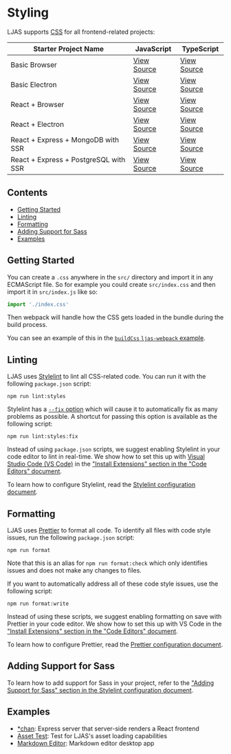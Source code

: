 # Styling

LJAS supports [CSS](https://w3.org/Style/CSS/Overview.en.html) for all frontend-related projects:

| Starter Project Name                  | JavaScript                                                                                                     | TypeScript                                                                                                        |
| ------------------------------------- | -------------------------------------------------------------------------------------------------------------- | ----------------------------------------------------------------------------------------------------------------- |
| Basic Browser                         | [View Source](https://github.com/mattlean/lean-js-app-starter/tree/v1.0.0/starters/basic-browser)              | [View Source](https://github.com/mattlean/lean-js-app-starter/tree/v1.0.0/starters/basic-browser-ts)              |
| Basic Electron                        | [View Source](https://github.com/mattlean/lean-js-app-starter/tree/v1.0.0/starters/basic-electron)             | [View Source](https://github.com/mattlean/lean-js-app-starter/tree/v1.0.0/starters/basic-electron-ts)             |
| React + Browser                       | [View Source](https://github.com/mattlean/lean-js-app-starter/tree/v1.0.0/starters/react-browser)              | [View Source](https://github.com/mattlean/lean-js-app-starter/tree/v1.0.0/starters/react-browser-ts)              |
| React + Electron                      | [View Source](https://github.com/mattlean/lean-js-app-starter/tree/v1.0.0/starters/react-electron)             | [View Source](https://github.com/mattlean/lean-js-app-starter/tree/v1.0.0/starters/react-electron-ts)             |
| React + Express + MongoDB with SSR    | [View Source](https://github.com/mattlean/lean-js-app-starter/tree/v1.0.0/starters/react-express-mongo-ssr)    | [View Source](https://github.com/mattlean/lean-js-app-starter/tree/v1.0.0/starters/react-express-mongo-ssr-ts)    |
| React + Express + PostgreSQL with SSR | [View Source](https://github.com/mattlean/lean-js-app-starter/tree/v1.0.0/starters/react-express-postgres-ssr) | [View Source](https://github.com/mattlean/lean-js-app-starter/tree/v1.0.0/starters/react-express-postgres-ssr-ts) |

## Contents

-   [Getting Started](#getting-started)
-   [Linting](#linting)
-   [Formatting](#formatting)
-   [Adding Support for Sass](#adding-support-for-sass)
-   [Examples](#examples)

## Getting Started

You can create a `.css` anywhere in the `src/` directory and import it in any ECMAScript file. So for example you could create `src/index.css` and then import it in `src/index.js` like so:

```javascript
import './index.css'
```

Then webpack will handle how the CSS gets loaded in the bundle during the build process.

You can see an example of this in the [`buildCss` `ljas-webpack` example](../../ljas-webpack/examples/buildCss).

## Linting

LJAS uses [Stylelint](https://stylelint.io) to lint all CSS-related code. You can run it with the following `package.json` script:

```console
npm run lint:styles
```

Stylelint has a [`--fix` option](https://stylelint.io/user-guide/options/#fix) which will cause it to automatically fix as many problems as possible. A shortcut for passing this option is available as the following script:

```console
npm run lint:styles:fix
```

Instead of using `package.json` scripts, we suggest enabling Stylelint in your code editor to lint in real-time. We show how to set this up with [Visual Studio Code (VS Code)](https://code.visualstudio.com) in the ["Install Extensions" section in the "Code Editors" document](../setup/code-editors.md#install-extensions).

To learn how to configure Stylelint, read the [Stylelint configuration document](../configuration/stylelint.md).

## Formatting

LJAS uses [Prettier](https://prettier.io) to format all code. To identify all files with code style issues, run the following `package.json` script:

```console
npm run format
```

Note that this is an alias for `npm run format:check` which only identifies issues and does not make any changes to files.

If you want to automatically address all of these code style issues, use the following script:

```console
npm run format:write
```

Instead of using these scripts, we suggest enabling formatting on save with Prettier in your code editor. We show how to set this up with VS Code in the ["Install Extensions" section in the "Code Editors" document](../setup/code-editors.md#install-extensions).

To learn how to configure Prettier, read the [Prettier configuration document](../configuration/prettier.md).

## Adding Support for Sass

To learn how to add support for Sass in your project, refer to the ["Adding Support for Sass" section in the Stylelint configuration document](../configuration/stylelint.md#adding-support-for-sass).

## Examples

-   [\*chan](https://github.com/mattlean/lean-js-app-starter/tree/v1.0.0/examples/starchan): Express server that server-side renders a React frontend
-   [Asset Test](https://github.com/mattlean/lean-js-app-starter/tree/v1.0.0/examples/asset-test): Test for LJAS's asset loading capabilities
-   [Markdown Editor](https://github.com/mattlean/lean-js-app-starter/tree/v1.0.0/examples/markdown-editor): Markdown editor desktop app
